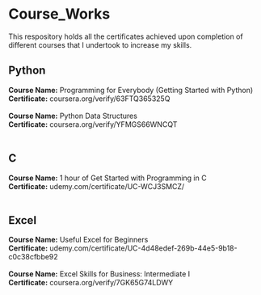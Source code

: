# Course_Works
This respository holds all the certificates achieved upon completion of different courses that I undertook to increase my skills.

## Python <br>
<b>Course Name:</b> Programming for Everybody (Getting Started with Python) <br>
<b>Certificate:</b> coursera.org/verify/63FTQ365325Q
<br><br>
<b>Course Name:</b> Python Data Structures <br>
<b>Certificate:</b> coursera.org/verify/YFMGS66WNCQT
<br><br>
## C <br>
<b>Course Name:</b> 1 hour of Get Started with Programming in C <br>
<b>Certificate:</b> udemy.com/certificate/UC-WCJ3SMCZ/
<br><br>
## Excel <br>
<b>Course Name:</b> Useful Excel for Beginners <br>
<b>Certificate:</b> udemy.com/certificate/UC-4d48edef-269b-44e5-9b18-c0c38cfbbe92
<br><br>
<b>Course Name:</b> Excel Skills for Business: Intermediate I <br>
<b>Certificate:</b> coursera.org/verify/7GK65G74LDWY
<br><br>
